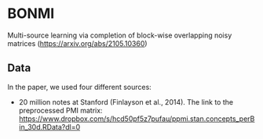 # BONMI
Multi-source learning via completion of block-wise overlapping noisy matrices (https://arxiv.org/abs/2105.10360)


## Data
In the paper, we used four different sources:

- 20 million notes at Stanford (Finlayson et al., 2014). The link to the preprocessed PMI matrix: https://www.dropbox.com/s/hcd50pf5z7pufau/ppmi.stan.concepts_perBin_30d.RData?dl=0
